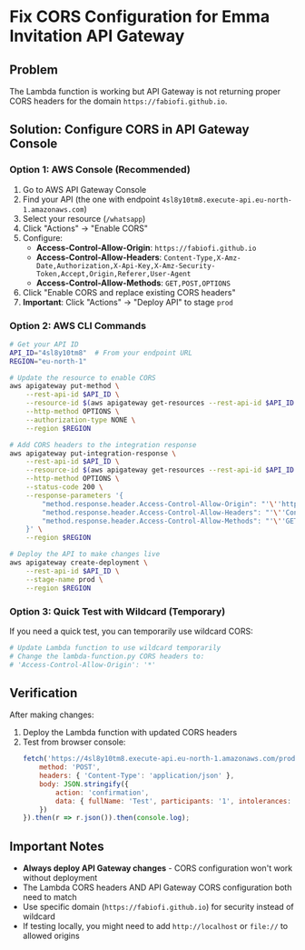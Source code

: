 # Fix CORS Configuration for Emma Invitation API Gateway

## Problem
The Lambda function is working but API Gateway is not returning proper CORS headers for the domain `https://fabiofi.github.io`.

## Solution: Configure CORS in API Gateway Console

### Option 1: AWS Console (Recommended)

1. Go to AWS API Gateway Console
2. Find your API (the one with endpoint `4sl8y10tm8.execute-api.eu-north-1.amazonaws.com`)
3. Select your resource (`/whatsapp`)
4. Click "Actions" → "Enable CORS"
5. Configure:
   - **Access-Control-Allow-Origin**: `https://fabiofi.github.io`
   - **Access-Control-Allow-Headers**: `Content-Type,X-Amz-Date,Authorization,X-Api-Key,X-Amz-Security-Token,Accept,Origin,Referer,User-Agent`
   - **Access-Control-Allow-Methods**: `GET,POST,OPTIONS`
6. Click "Enable CORS and replace existing CORS headers"
7. **Important**: Click "Actions" → "Deploy API" to stage `prod`

### Option 2: AWS CLI Commands

```bash
# Get your API ID
API_ID="4sl8y10tm8"  # From your endpoint URL
REGION="eu-north-1"

# Update the resource to enable CORS
aws apigateway put-method \
    --rest-api-id $API_ID \
    --resource-id $(aws apigateway get-resources --rest-api-id $API_ID --query 'items[?pathPart==`whatsapp`].id' --output text) \
    --http-method OPTIONS \
    --authorization-type NONE \
    --region $REGION

# Add CORS headers to the integration response
aws apigateway put-integration-response \
    --rest-api-id $API_ID \
    --resource-id $(aws apigateway get-resources --rest-api-id $API_ID --query 'items[?pathPart==`whatsapp`].id' --output text) \
    --http-method OPTIONS \
    --status-code 200 \
    --response-parameters '{
        "method.response.header.Access-Control-Allow-Origin": "'\''https://fabiofi.github.io'\''",
        "method.response.header.Access-Control-Allow-Headers": "'\''Content-Type,X-Amz-Date,Authorization,X-Api-Key,X-Amz-Security-Token,Accept,Origin,Referer,User-Agent'\''",
        "method.response.header.Access-Control-Allow-Methods": "'\''GET,POST,OPTIONS'\''"
    }' \
    --region $REGION

# Deploy the API to make changes live
aws apigateway create-deployment \
    --rest-api-id $API_ID \
    --stage-name prod \
    --region $REGION
```

### Option 3: Quick Test with Wildcard (Temporary)

If you need a quick test, you can temporarily use wildcard CORS:

```bash
# Update Lambda function to use wildcard temporarily
# Change the lambda-function.py CORS headers to:
# 'Access-Control-Allow-Origin': '*'
```

## Verification

After making changes:

1. Deploy the Lambda function with updated CORS headers
2. Test from browser console:
   ```javascript
   fetch('https://4sl8y10tm8.execute-api.eu-north-1.amazonaws.com/prod/whatsapp', {
       method: 'POST',
       headers: { 'Content-Type': 'application/json' },
       body: JSON.stringify({
           action: 'confirmation',
           data: { fullName: 'Test', participants: '1', intolerances: '', notes: '', timestamp: new Date().toISOString() }
       })
   }).then(r => r.json()).then(console.log);
   ```

## Important Notes

- **Always deploy API Gateway changes** - CORS configuration won't work without deployment
- The Lambda CORS headers AND API Gateway CORS configuration both need to match
- Use specific domain (`https://fabiofi.github.io`) for security instead of wildcard
- If testing locally, you might need to add `http://localhost` or `file://` to allowed origins
